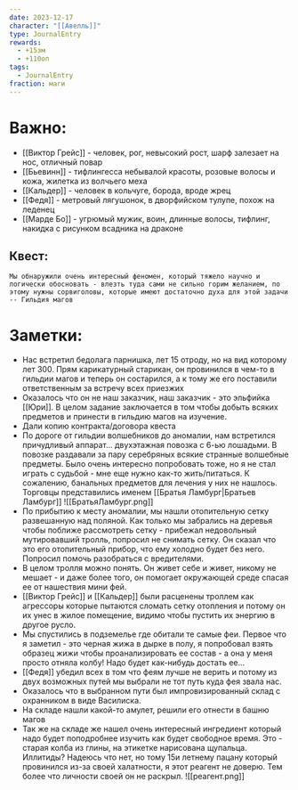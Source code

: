 ```yaml
---
date: 2023-12-17
character: "[[Авелль]]"
type: JournalEntry
rewards:
  - +15зм
  - +110оп
tags:
  - JournalEntry
fraction: маги
---
```

# Важно:
- [[Виктор Грейс]] - человек, рог, невысокий рост, шарф залезает на нос, отличный повар
- [[Бьевинн]] - тифлингесса небывалой красоты, розовые волосы и кожа, жилетка из волчьего меха
- [[Кальдер]] - человек в кольчуге, борода, вроде жрец
- [[Федя]] - метровый лягушонок, в дворфийском тулупе, похож на леденец
- [[Марде Бо]] - угрюмый мужик, воин, длинные волосы, тифлинг, накидка с рисунком всадника на драконе
## Квест:
```
Мы обнаружили очень интересный феномен, который тяжело научно и логически обосновать - влезть туда сами не сильно горим желанием, по этому нужны сорвиголовы, которые имеют достаточно духа для этой задачи
-- Гильдия магов
```
# Заметки:
- Нас встретил бедолага парнишка, лет 15 отроду, но на вид которому лет 300. Прям карикатурный старикан, он провинился в чем-то в гильдии магов и теперь он состарился, а к тому же его поставили ответственным за встречу всех приезжих
- Оказалось что он не наш заказчик, наш заказчик - это эльфийка [[Юри]]. В целом задание заключается в том чтобы добыть всяких предметов и принести в гильдию магов на изучение.
- Дали копию контракта/договора квеста
- По дороге от гильдии волшебников до аномалии, нам встретился причудливый аппарат... двухэтажная повозка с 6-ью лошадьми. В повозке раздавали за пару серебряных всякие странные волшебные предметы. Было очень интересно попробовать тоже, но я не стал играть с судьбой - мне еще нужно как-то жить/питаться. К сожалению, банальных предметов для лечения у них не нашлось. Торговцы представились именем [[Братья Ламбург|Братьев Ламбург]]
![[БратьяЛамбург.png]]
- По прибытию к месту аномалии, мы нашли отопительную сетку развешанную над поляной. Как только мы забрались на деревья чтобы поближе рассмотреть сетку - прибежал недовольный мутировавший тролль, попросил не снимать сетку. Он сказал что это его отопительный прибор, что ему холодно будет без него. Попросил помочь разобраться с вредителями.
- В целом тролля можно понять. Он живет себе и живет, никому не мешает - и даже более того, он помогает окружающей среде спасая ее от нашествия мини фей.
- [[Виктор Грейс]] и [[Кальдер]] были расценены троллем как агрессоры которые пытаются сломать сетку отопления и потому он их унес в жилое помещение, видимо чтобы пустить их энергию в другое русло.
- Мы спустились в подземелье где обитали те самые феи. Первое что я заметил - это черная жижа в дырке в полу, я попробовал взять образец жижи чтобы проанализировать ее состав - а она у меня просто отняла колбу! Надо будет как-нибудь достать ее... 
- [[Федя]] убедил всех в том что феям лучше не верить и потому из двух возможных путей мы выбрали не тот путь куда фея звала нас.
- Оказалось что в выбранном пути был импровизированный склад с охранником в виде Василиска.
- На складе нашли какой-то амулет, решили его отнести в башню магов
- Так же на складе же нашел очень интересный ингредиент который надо будет поподробнее изучить как будет свободное время. Это - старая колба из глины, на этикетке нарисована щупальца. Иллитиды? Надеюсь что нет, но тому 15и летнему пацану который провинился из-за своей халатности, я этот реагент не доверю. Тем более что личности своей он не раскрыл.
![[реагент.png]]
